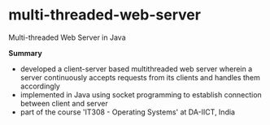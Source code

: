 # multi-threaded-web-server
 Multi-threaded Web Server in Java

**Summary**
- developed a client-server based multi­threaded web server wherein a server continuously accepts requests from its clients and handles them accordingly
- implemented in Java using socket programming to establish connection between client and server
- part of the course 'IT308 - Operating Systems' at DA-IICT, India